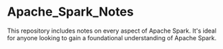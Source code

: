 # Apache_Spark_Notes
This repository includes notes on every aspect of Apache Spark. It's ideal for anyone looking to gain a foundational understanding of Apache Spark.
